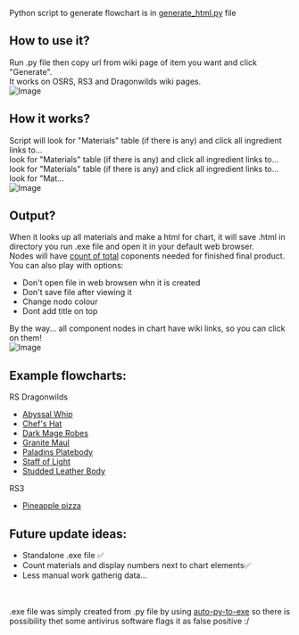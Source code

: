 Python script to generate flowchart is in <a href="https://gunchlv.github.io/crafting_flowcharts/generate_html.py">generate_html.py</a> file

## How to use it?
Run .py file then copy url from wiki page of item you want and click "Generate".<br/>
It works on OSRS, RS3 and Dragonwilds wiki pages.<br/>
![Image](https://github.com/user-attachments/assets/201d765a-ef01-4f2b-91a3-d8604b249769)

## How it works?
Script will look for "Materials" table (if there is any) and click all ingredient links to...<br/>
look for "Materials" table (if there is any) and click all ingredient links to...<br/>
look for "Materials" table (if there is any) and click all ingredient links to...<br/>
look for "Mat...<br/>
![Image](https://github.com/user-attachments/assets/d1c2ceba-b4d8-4834-901c-a74847364899)

## Output?
When it looks up all materials and make a html for chart, it will save .html in directory you run .exe file and open it in your default web browser.<br/>
Nodes will have <ins>count of total</ins> coponents needed for finished final product.<br/>
You can also play with options:
* Don't open file in web browsen whn it is created
* Don't save file after viewing it
* Change nodo colour
* Dont add title on top

By the way... all component nodes in chart have wiki links, so you can click on them!<br/>
![Image](https://github.com/user-attachments/assets/ceee523d-0e4b-45e9-85e9-04eaf8f6d209)



## Example flowcharts:
RS Dragonwilds
* <a href="https://gunchlv.github.io/crafting_flowcharts/flowcharts/Abyssal Whip.html">Abyssal Whip</a>
* <a href="https://gunchlv.github.io/crafting_flowcharts/flowcharts/Chefs_Hat.html">Chef's Hat</a>
* <a href="https://gunchlv.github.io/crafting_flowcharts/flowcharts/Dark Mage Robes.html">Dark Mage Robes</a>
* <a href="https://gunchlv.github.io/crafting_flowcharts/flowcharts/Granite Maul.html">Granite Maul</a>
* <a href="https://gunchlv.github.io/crafting_flowcharts/flowcharts/Paladins Platebody.html">Paladins Platebody</a>
* <a href="https://gunchlv.github.io/crafting_flowcharts/flowcharts/Staff of Light.html">Staff of Light</a>
* <a href="https://gunchlv.github.io/crafting_flowcharts/flowcharts/Studded Leather Body.html">Studded Leather Body</a>

RS3
* <a href="https://gunchlv.github.io/crafting_flowcharts/flowcharts/Pineapple pizza.html">Pineapple pizza</a>

## Future update ideas:
* Standalone .exe file ✅
* Count materials and display numbers next to chart elements✅
* Less manual work gatherig data...

<br/><br/>
.exe file was simply created from .py file by using <a href="https://pypi.org/project/auto-py-to-exe/"> auto-py-to-exe</a> so there is possibility thet some antivirus software flags it as false positive :/<br/>


